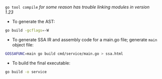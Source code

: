 `go tool compile` *for some reason has trouble linking modules in version 1.23*

- To generate the AST:

```bash
go build -gcflags=-W
```

- To generate SSA IR and assembly code for a main.go file; generate `main` object file:

```bash
GOSSAFUNC=main go build cmd/service/main.go > ssa.html
```

- To build the final executable:

```bash
go build -o service
```
